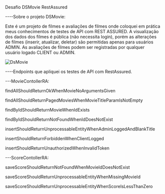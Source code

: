 Desafio DSMovie RestAssured

----Sobre o projeto DSMovie:

Este é um projeto de filmes e avaliações de filmes onde coloquei em prática meus conhecimentos de testes de API com REST ASSURED.
A visualização dos dados dos filmes é pública (não necessita login), porém as alterações de filmes (inserir, atualizar, deletar)
são permitidas apenas para usuários ADMIN. As avaliações de filmes podem ser registradas por qualquer usuário logado CLIENT ou ADMIN. 


![DsMovie](https://github.com/DennerOl/DESAFIO-DSMovie-RestAssured/assets/124217386/5ad36723-e699-4679-af61-dd443b30567f)



----Endpoints que apliquei os testes de API com RestAssured. 


---MovieContollerRA:

findAllShouldReturnOkWhenMovieNoArgumentsGiven

findAllShouldReturnPagedMoviesWhenMovieTitleParamIsNotEmpty

findByIdShouldReturnMovieWhenIdExists

findByIdShouldReturnNotFoundWhenIdDoesNotExist

insertShouldReturnUnprocessableEntityWhenAdminLoggedAndBlankTitle

insertShouldReturnForbiddenWhenClientLogged

insertShouldReturnUnauthorizedWhenInvalidToken


---ScoreContollerRA:

saveScoreShouldReturnNotFoundWhenMovieIdDoesNotExist

saveScoreShouldReturnUnprocessableEntityWhenMissingMovieId

saveScoreShouldReturnUnprocessableEntityWhenScoreIsLessThanZero





